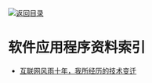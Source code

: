 [![返回目录](https://parg.co/UGo)](https://parg.co/b4z) 
 
 


# 软件应用程序资料索引

* [互联网风雨十年，我所经历的技术变迁 ](http://zhangtielei.com/posts/blog-mobile-to-ai.html)

